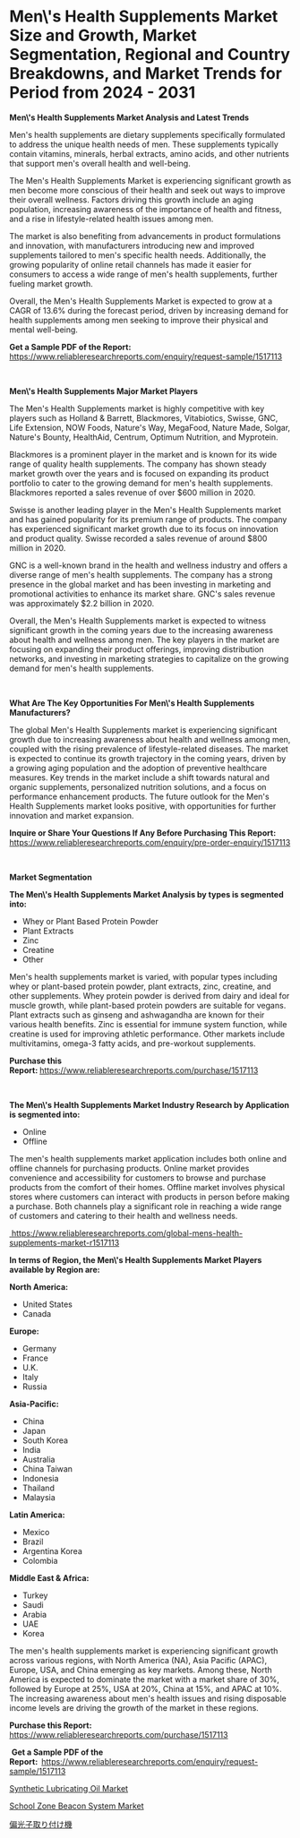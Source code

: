 <p><h1>Men\'s Health Supplements Market Size and Growth, Market Segmentation, Regional and Country Breakdowns, and Market Trends for Period from 2024 -  2031</h1></p><p><strong>Men\'s Health Supplements Market Analysis and Latest Trends</strong></p>
<p><p>Men's health supplements are dietary supplements specifically formulated to address the unique health needs of men. These supplements typically contain vitamins, minerals, herbal extracts, amino acids, and other nutrients that support men's overall health and well-being.</p><p>The Men's Health Supplements Market is experiencing significant growth as men become more conscious of their health and seek out ways to improve their overall wellness. Factors driving this growth include an aging population, increasing awareness of the importance of health and fitness, and a rise in lifestyle-related health issues among men.</p><p>The market is also benefiting from advancements in product formulations and innovation, with manufacturers introducing new and improved supplements tailored to men's specific health needs. Additionally, the growing popularity of online retail channels has made it easier for consumers to access a wide range of men's health supplements, further fueling market growth.</p><p>Overall, the Men's Health Supplements Market is expected to grow at a CAGR of 13.6% during the forecast period, driven by increasing demand for health supplements among men seeking to improve their physical and mental well-being.</p></p>
<p><strong>Get a Sample PDF of the Report:&nbsp;</strong> <a href="https://www.reliableresearchreports.com/enquiry/request-sample/1517113">https://www.reliableresearchreports.com/enquiry/request-sample/1517113</a></p>
<p>&nbsp;</p>
<p><strong>Men\'s Health Supplements Major Market Players</strong></p>
<p><p>The Men's Health Supplements market is highly competitive with key players such as Holland & Barrett, Blackmores, Vitabiotics, Swisse, GNC, Life Extension, NOW Foods, Nature's Way, MegaFood, Nature Made, Solgar, Nature's Bounty, HealthAid, Centrum, Optimum Nutrition, and Myprotein.</p><p>Blackmores is a prominent player in the market and is known for its wide range of quality health supplements. The company has shown steady market growth over the years and is focused on expanding its product portfolio to cater to the growing demand for men's health supplements. Blackmores reported a sales revenue of over $600 million in 2020.</p><p>Swisse is another leading player in the Men's Health Supplements market and has gained popularity for its premium range of products. The company has experienced significant market growth due to its focus on innovation and product quality. Swisse recorded a sales revenue of around $800 million in 2020.</p><p>GNC is a well-known brand in the health and wellness industry and offers a diverse range of men's health supplements. The company has a strong presence in the global market and has been investing in marketing and promotional activities to enhance its market share. GNC's sales revenue was approximately $2.2 billion in 2020.</p><p>Overall, the Men's Health Supplements market is expected to witness significant growth in the coming years due to the increasing awareness about health and wellness among men. The key players in the market are focusing on expanding their product offerings, improving distribution networks, and investing in marketing strategies to capitalize on the growing demand for men's health supplements.</p></p>
<p>&nbsp;</p>
<p><strong>What Are The Key Opportunities For Men\'s Health Supplements Manufacturers?</strong></p>
<p><p>The global Men's Health Supplements market is experiencing significant growth due to increasing awareness about health and wellness among men, coupled with the rising prevalence of lifestyle-related diseases. The market is expected to continue its growth trajectory in the coming years, driven by a growing aging population and the adoption of preventive healthcare measures. Key trends in the market include a shift towards natural and organic supplements, personalized nutrition solutions, and a focus on performance enhancement products. The future outlook for the Men's Health Supplements market looks positive, with opportunities for further innovation and market expansion.</p></p>
<p><strong>Inquire or Share Your Questions If Any Before Purchasing This Report:</strong> <a href="https://www.reliableresearchreports.com/enquiry/pre-order-enquiry/1517113">https://www.reliableresearchreports.com/enquiry/pre-order-enquiry/1517113</a></p>
<p>&nbsp;</p>
<p><strong>Market Segmentation</strong></p>
<p><strong>The Men\'s Health Supplements Market Analysis by types is segmented into:</strong></p>
<p><ul><li>Whey or Plant Based Protein Powder</li><li>Plant Extracts</li><li>Zinc</li><li>Creatine</li><li>Other</li></ul></p>
<p><p>Men's health supplements market is varied, with popular types including whey or plant-based protein powder, plant extracts, zinc, creatine, and other supplements. Whey protein powder is derived from dairy and ideal for muscle growth, while plant-based protein powders are suitable for vegans. Plant extracts such as ginseng and ashwagandha are known for their various health benefits. Zinc is essential for immune system function, while creatine is used for improving athletic performance. Other markets include multivitamins, omega-3 fatty acids, and pre-workout supplements.</p></p>
<p><strong>Purchase this Report:&nbsp;</strong><a href="https://www.reliableresearchreports.com/purchase/1517113">https://www.reliableresearchreports.com/purchase/1517113</a></p>
<p>&nbsp;</p>
<p><strong>The Men\'s Health Supplements Market Industry Research by Application is segmented into:</strong></p>
<p><ul><li>Online</li><li>Offline</li></ul></p>
<p><p>The men's health supplements market application includes both online and offline channels for purchasing products. Online market provides convenience and accessibility for customers to browse and purchase products from the comfort of their homes. Offline market involves physical stores where customers can interact with products in person before making a purchase. Both channels play a significant role in reaching a wide range of customers and catering to their health and wellness needs.</p></p>
<p><a href="https://www.reliableresearchreports.com/global-mens-health-supplements-market-r1517113">&nbsp;https://www.reliableresearchreports.com/global-mens-health-supplements-market-r1517113</a></p>
<p><strong>In terms of Region, the Men\'s Health Supplements Market Players available by Region are:</strong></p>
<p>
    <p> <strong> North America: </strong>
        <ul>
            <li>United States</li>
            <li>Canada</li>
        </ul>
        </p> 
    <p> <strong> Europe: </strong>
        <ul>
            <li>Germany</li>
            <li>France</li>
            <li>U.K.</li>
            <li>Italy</li>
            <li>Russia</li>
        </ul>
        </p> 
    <p> <strong> Asia-Pacific: </strong>
        <ul>
            <li>China</li>
            <li>Japan</li>
            <li>South Korea</li>
            <li>India</li>
            <li>Australia</li>
            <li>China Taiwan</li>
            <li>Indonesia</li>
            <li>Thailand</li>
            <li>Malaysia</li>
        </ul>
        </p> 
    <p> <strong> Latin America: </strong>
        <ul>
            <li>Mexico</li>
            <li>Brazil</li>
            <li>Argentina Korea</li>
            <li>Colombia</li>
        </ul>
        </p> 
    <p> <strong> Middle East & Africa: </strong>
        <ul>
            <li>Turkey</li>
            <li>Saudi</li>
            <li>Arabia</li>
            <li>UAE</li>
            <li>Korea</li>
        </ul>
    </p>
    </p>
<p><p>The men's health supplements market is experiencing significant growth across various regions, with North America (NA), Asia Pacific (APAC), Europe, USA, and China emerging as key markets. Among these, North America is expected to dominate the market with a market share of 30%, followed by Europe at 25%, USA at 20%, China at 15%, and APAC at 10%. The increasing awareness about men's health issues and rising disposable income levels are driving the growth of the market in these regions.</p></p>
<p><strong>Purchase this Report: </strong><a href="https://www.reliableresearchreports.com/purchase/1517113">https://www.reliableresearchreports.com/purchase/1517113</a></p>
<p>&nbsp;<strong>Get a Sample PDF of the Report:&nbsp;&nbsp;</strong><a href="https://www.reliableresearchreports.com/enquiry/request-sample/1517113">https://www.reliableresearchreports.com/enquiry/request-sample/1517113</a></p>
<p><strong></strong></p>
<p><p><a href="https://github.com/cameroneffertz/Market-Research-Report-List-1/blob/main/synthetic-lubricating-oil-market.md">Synthetic Lubricating Oil Market</a></p><p><a href="https://view.publitas.com/reportprime-1/school-zone-beacon-system-market-trends-and-analysis-opportunities-and-challenges-for-future-growth-2024-2031/">School Zone Beacon System Market</a></p><p><a href="https://github.com/oqxogxyvqe90775/Market-Research-Report-List-2/blob/main/4655288145974.md">偏光子取り付け機</a></p></p>